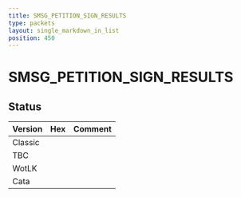 ```yaml
---
title: SMSG_PETITION_SIGN_RESULTS
type: packets
layout: single_markdown_in_list
position: 450
---
```


# SMSG_PETITION_SIGN_RESULTS

## Status

Version | Hex | Comment
---------- | ---------- | ---------- 
Classic |  |  
TBC |  |  
WotLK |  |  
Cata |  |  
